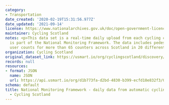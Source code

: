 ```yaml
---
category:
- Transportation
date_created: '2020-02-19T15:31:56.977Z'
date_updated: '2021-09-14'
license: https://www.nationalarchives.gov.uk/doc/open-government-licence/version/3/
maintainer: Cycling Scotland
notes: <p>This data set is a real-time daily upload from each cycling counter that
  is part of the National Monitoring Framework. The data includes pedestrian and bicycle
  user counts for more than 65 counters across Scotland in 20 different local authorities.</p>
organization: Cycling Scotland
original_dataset_link: https://usmart.io/org/cyclingscotland/discovery/discovery-view-detail/2d0d20d6-ff8e-47a8-8fc8-10580e00a052
records: null
resources:
- format: JSON
  name: JSON
  url: https://api.usmart.io/org/d1b773fa-d2bd-4830-b399-ecfd18e832f3/02444e7a-5bd4-4ef3-9c66-e26671bb4c8a/1/urql
schema: default
title: National Monitoring Framework - daily data from automatic cycling counters
  - Cycling Scotland
---
```

